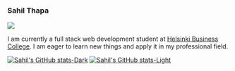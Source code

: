 ### Sahil Thapa

<div>
  <img src="https://media.giphy.com/media/QTfX9Ejfra3ZmNxh6B/giphy.gif"/>
</div>

I am currently a full stack web development student at [Helsinki Business College](https://www.bc.fi/). I am eager to learn new things and apply it in my professional field.

[![Sahil's GitHub stats-Dark](https://github-readme-stats.vercel.app/api?username=sahilt2&show_icons=true&theme=dark#gh-dark-mode-only)](https://github.com/sahilt2/github-readme-stats#gh-dark-mode-only)
[![Sahil's GitHub stats-Light](https://github-readme-stats.vercel.app/api?username=sahilt2&show_icons=true&theme=default#gh-light-mode-only)](https://github.com/sahilt2/github-readme-stats#gh-light-mode-only)

<!--
**sahilt2/sahilt2** is a ✨ _special_ ✨ repository because its `README.md` (this file) appears on your GitHub profile.

Here are some ideas to get you started:

- 🔭 I’m currently working on ...
- 🌱 I’m currently learning ...
- 👯 I’m looking to collaborate on ...
- 🤔 I’m looking for help with ...
- 💬 Ask me about ...
- 📫 How to reach me: ...
- 😄 Pronouns: ...
- ⚡ Fun fact: ...
-->
